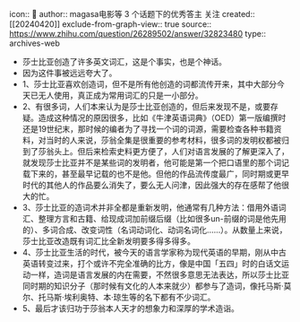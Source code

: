 icon:: 💾
author:: magasa电影等 3 个话题下的优秀答主 关注
created:: [[20240420]]
exclude-from-graph-view:: true
source:: https://www.zhihu.com/question/26289502/answer/32823480
type:: archives-web

- 莎士比亚创造了许多英文词汇，这是个事实，也是个神话。
- 因为这件事被远远夸大了。
- 1、莎士比亚喜欢创造词，但不是所有他创造的词都流传开来，其中大部分今天已无人使用，真正成为常用词汇的只是一小部分。
- 2、有很多词，人们本来认为是莎士比亚创造的，但后来发现不是，或要存疑。造成这种情况的原因很多，比如《牛津英语词典》（OED）第一版编撰时还是19世纪末，那时候的编者为了寻找一个词的词源，需要检查各种书籍资料，对当时的人来说，莎翁全集是很重要的参考材料，很多词的发明权都被归到了莎翁头上。但后来检索史料更方便了，人们对语言发展的了解更深入了，就发现莎士比亚并不是某些词的发明者，他可能是第一个把口语里的那个词记载下来的，甚至最早记载的也不是他。但他的作品流传度最广，同时期或更早时代的其他人的作品要么消失了，要么无人问津，因此强大的存在感帮了他很大的忙。
- 3、莎士比亚的造词术并非全都是重新发明，他通常有几种方法：借用外语词汇、整理方言和古籍、给现成词加前缀后缀（比如很多un-前缀的词是他先用的）、多词合成、改变词性（名词动词化、动词名词化……）。从数量上来说，莎士比亚改造既有词汇比全新发明要多得多得多。
- 4、莎士比亚生活的时代，被今天的语言学家称为现代英语的早期，刚从中古英语转变过来，打个或许不完全准确的比方，像是中国「五四」时的白话文运动一样，造词是语言发展的内在需要，不然很多意思无法表达，所以莎士比亚同时期的知识分子（那时候有文化的人本来就少）都参与了造词，像托马斯·莫尔、托马斯·埃利奥特、本·琼生等的名下都有不少词汇。
- 5、最后才该归功于莎翁本人天才的想象力和深厚的学术造诣。